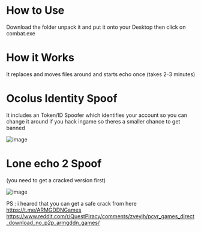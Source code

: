 # How to Use
Download the folder unpack it and put it onto your Desktop then click on combat.exe

# How it Works
It replaces and moves files around and starts echo once (takes 2-3 minutes)

# Ocolus Identity Spoof
It includes an Token/ID Spoofer which identifies your account so you can change it around if you hack ingame so theres a smaller chance to get banned

![image](https://user-images.githubusercontent.com/118598934/231561216-25de63ef-de3c-4337-9ad6-d17725a66230.png)

# Lone echo 2 Spoof
(you need to get a cracked version first)

![image](https://user-images.githubusercontent.com/118598934/231562118-8240fcef-d204-4273-9d84-5a7889665d7a.png)

PS : i heared that you can get a safe crack from here https://t.me/ARMGDDNGames
https://www.reddit.com/r/QuestPiracy/comments/zveyjh/pcvr_games_direct_download_no_p2p_armgddn_games/
